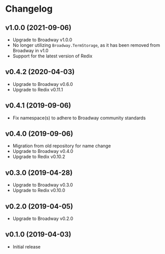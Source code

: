 # Changelog

## v1.0.0 (2021-09-06)

* Upgrade to Broadway v1.0.0
* No longer utilizing `Broadway.TermStorage`, as it has been removed from Broadway in v1.0
* Support for the latest version of Redix

## v0.4.2 (2020-04-03)

* Upgrade to Broadway v0.6.0
* Upgrade to Redix v0.11.1

## v0.4.1 (2019-09-06)

* Fix namespace(s) to adhere to Broadway community standards

## v0.4.0 (2019-09-06)

* Migration from old repository for name change
* Upgrade to Broadway v0.4.0
* Upgrade to Redix v0.10.2

## v0.3.0 (2019-04-28)

* Upgrade to Broadway v0.3.0
* Upgrade to Redix v0.10.0

## v0.2.0 (2019-04-05)

* Upgrade to Broadway v0.2.0

## v0.1.0 (2019-04-03)

* Initial release
